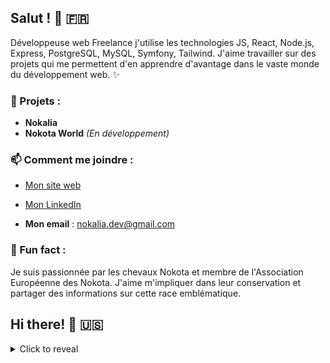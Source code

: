 ##  Salut ! 👋 🇫🇷
Développeuse web Freelance j'utilise les technologies JS, React, Node.js, Express, PostgreSQL, MySQL, Symfony, Tailwind. J'aime travailler sur des projets qui me permettent d'en apprendre d'avantage dans le vaste monde du développement web. ✨

### 🎯 Projets :
- **Nokalia**
- **Nokota World** *(En développement)*

### 📫 Comment me joindre :
- [Mon site web](https://nokalia.com/)

- [Mon LinkedIn](https://www.linkedin.com/in/c%C3%A9cile-duc-dit-catty/)

- **Mon email** : nokalia.dev@gmail.com

### 🐎 Fun fact : 
Je suis passionnée par les chevaux Nokota et membre de l'Association Européenne des Nokota.
J'aime m'impliquer dans leur conservation et partager des informations sur cette race emblématique.

##  Hi there! 👋 🇺🇸
<details>
  <summary>Click to reveal</summary>
Freelance web developer on JS, React, Node.js, Express, and PostgreSQL, MySQL, Symfony, Tailwind technologies. I enjoy working on projects that allow me to learn more in the vast world of web development. ✨

### 🎯 Projects:
- **Nokalia**
- **Nokota World** *(In developpment)*
  
  

### 📫 How to reach me:
- [My website](https://nokalia.com/)
- [My LinkedIn](https://www.linkedin.com/in/c%C3%A9cile-duc-dit-catty/)
- **My email** : nokalia.dev@gmail.com

### 🐎 Fun fact:
I am passionate about Nokota horses and I'm a member of the European Nokota Association. 
I enjoy getting involved in their conservation and sharing information about this iconic breed.
</details>
